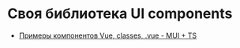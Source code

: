 # Своя библиотека UI components

- [Примеры компонентов Vue, classes, .vue - MUI + TS](https://gitlab.com/jcubegroup/vue3-mui/-/tree/master/src/components)
